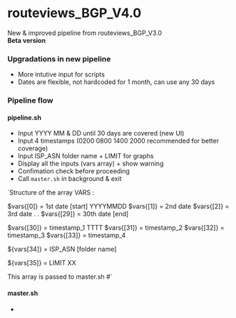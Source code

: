 # routeviews_BGP_V4.0

New & improved pipeline from routeviews_BGP_V3.0 <br>
**Beta version** <br>

### Upgradations in new pipeline
* More intutive input for scripts
* Dates are flexible, not hardcoded for 1 month, can use any 30 days

### Pipeline flow

#### pipeline.sh
* Input YYYY MM & DD until 30 days are covered (new UI)
* Input 4 timestamps (0200 0800 1400 2000 recommended for better coverage)
* Input ISP_ASN folder name + LIMIT for graphs
* Display all the inputs (vars array) + show warning
* Confimation check before proceeding
* Call `master.sh` in background & exit

`Structure of the array VARS :

$vars{[0]} = 1st date [start] YYYYMMDD
$vars{[1]} = 2nd date
$vars{[2]} = 3rd date
.
.
$vars{[29]} = 30th date [end]

$vars{[30]} = timestamp_1 TTTT
$vars{[31]} = timestamp_2 
$vars{[32]} = timestamp_3 
$vars{[33]} = timestamp_4 

${vars[34]} = ISP_ASN [folder name]

${vars[35]} = LIMIT XX

This array is passed to master.sh
#`


#### master.sh
* 














